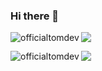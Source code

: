 ### Hi there 👋



<!--
**Officialtomdev/Officialtomdev** is a ✨ _special_ ✨ repository because its `README.md` (this file) appears on your GitHub profile.

Here are some ideas to get you started:

- 🔭 I’m currently working on ...
- 🌱 I’m currently learning ...
- 👯 I’m looking to collaborate on ...
- 🤔 I’m looking for help with ...
- 💬 Ask me about ...
- 📫 How to reach me: ...
- 😄 Pronouns: ...
- ⚡ Fun fact: ...
-->

<p><img align="left" src="https://github-readme-stats.vercel.app/api/top-langs?username=officialtomdev&show_icons=true&theme=dark&title_color=8c00ff&text_color=8c00ff&cache_seconds=600&locale=en&layout=compact" alt="officialtomdev" /></p>



<img src="https://github-readme-stats.vercel.app/api?username=Officialtomdev&&show_icons=true&title_color=ffffff&icon_color=bb2acf&text_color=daf7dc&bg_color=151515">

<p><img align="left" src="https://github-readme-streak-stats.herokuapp.com/?user=officialtomdev&" alt="officialtomdev" /></p>

<img src="https://komarev.com/ghpvc/?username=Officialtomdeve&color=brightgreen">



